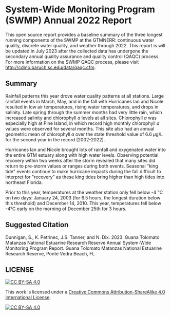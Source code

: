 # System-Wide Monitoring Program (SWMP) Annual 2022 Report

This open source report provides a baseline summary of the three longest running components of the SWMP at the GTMNERR: continuous water quality, discrete water quality, and weather through 2022. This report is will be updated in July 2023 after the collected data has undergone the secondary annual quality assurance and quality control (QAQC) process. For more information on the SWMP QAQC process, please visit http://cdmo.baruch.sc.edu/data/qaqc.cfm.

## Summary 

Rainfall patterns this year drove water quality patterns at all stations. Large rainfall events in March, May, and in the fall with Hurricanes Ian and Nicole resulted in low air temperatures, rising water temperatures, and drops in salinity. Late spring through the summer months had very little rain, which increased salinity and chlorophyll *a* levels at all sites. Chlorophyll *a* was especially high at Pine Island, in which record high monthly chlorophyll *a* values were observed for several months. This site also had an annual geometric mean of chlorophyll *a* over the state threshold value of 6.6 $\mu$g/L for the second year in the record (2002-2022).

Hurricanes Ian and Nicole brought lots of rainfall and oxygenated water into the entire GTM estuary along with high water levels. Observing potential recovery within two weeks after the storm revealed that many sites did return to pre-storm values or ranges during both events. Seasonal "king tide" events continue to make hurricane impacts during the fall difficult to interpret for "recovery" as these king tides bring higher than high tides into northeast Florida.

Prior to this year, temperatures at the weather station only fell below -4 °C on two days: January 24, 2003 (for 6.5 hours, the longest duration below this threshold) and December 14, 2010. This year, temperatures fell below -4°C early on the morning of December 25th for 3 hours.

## Suggested Citation

Dunnigan, S., K. Petrinec, J.S. Tanner, and N. Dix. 2023. Guana Tolomato Matanzas National Estuarine Research Reserve Annual System-Wide Monitoring Program Report. Guana Tolomato Matanzas National Estuarine Research Reserve, Ponte Vedra Beach, FL

## LICENSE

[![CC BY-SA 4.0][cc-by-sa-shield]][cc-by-sa]

This work is licensed under a
[Creative Commons Attribution-ShareAlike 4.0 International License][cc-by-sa].

[![CC BY-SA 4.0][cc-by-sa-image]][cc-by-sa]

[cc-by-sa]: http://creativecommons.org/licenses/by-sa/4.0/
[cc-by-sa-image]: https://licensebuttons.net/l/by-sa/4.0/88x31.png
[cc-by-sa-shield]: https://img.shields.io/badge/License-CC%20BY--SA%204.0-lightgrey.svg
